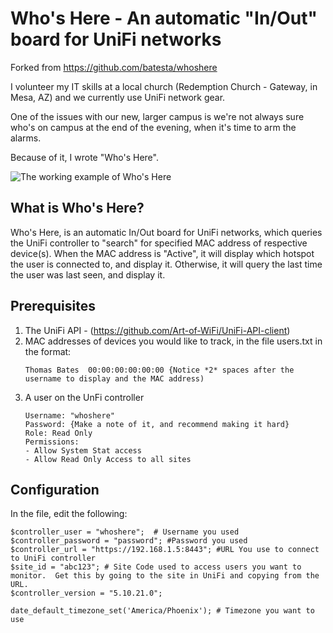 # Who's Here - An automatic "In/Out" board for UniFi networks

Forked from https://github.com/batesta/whoshere

I volunteer my IT skills at a local church (Redemption Church - Gateway, in Mesa, AZ) and we currently use UniFi network gear.

One of the issues with our new, larger campus is we're not always sure who's on campus at the end of the evening, when it's time to arm the alarms.

Because of it, I wrote "Who's Here".

![The working example of Who's Here](/whoshere-screenshot.png)

## What is Who's Here?

Who's Here, is an automatic In/Out board for UniFi networks, which queries the UniFi controller to "search" for specified MAC address of respective device(s). When the MAC address is "Active", it will display which hotspot the user is connected to, and display it. Otherwise, it will query the last time the user was last seen, and display it.

## Prerequisites

1. The UniFi API - (https://github.com/Art-of-WiFi/UniFi-API-client) 
2. MAC addresses of devices you would like to track, in the file users.txt in the format:
   ```
   Thomas Bates  00:00:00:00:00:00 {Notice *2* spaces after the username to display and the MAC address)
   ```
3. A user on the UnFi controller 
   ```
   Username: "whoshere"
   Password: {Make a note of it, and recommend making it hard}
   Role: Read Only
   Permissions:
   - Allow System Stat access
   - Allow Read Only Access to all sites
   ```

## Configuration
               
In the file, edit the following:

```
$controller_user = "whoshere";  # Username you used
$controller_password = "password"; #Password you used
$controller_url = "https://192.168.1.5:8443"; #URL You use to connect to UniFi controller
$site_id = "abc123"; # Site Code used to access users you want to monitor.  Get this by going to the site in UniFi and copying from the URL.
$controller_version = "5.10.21.0";

date_default_timezone_set('America/Phoenix'); # Timezone you want to use
```
